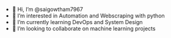 - 👋 Hi, I’m @saigowtham7967
- 👀 I’m interested in Automation and Webscraping with python
- 🌱 I’m currently learning DevOps and System Design
- 💞️ I’m looking to collaborate on machine learning projects


<!---
saigowtham7967/saigowtham7967 is a ✨ special ✨ repository because its `README.md` (this file) appears on your GitHub profile.
You can click the Preview link to take a look at your changes.
--->
